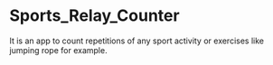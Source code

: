 # Sports_Relay_Counter
It is an app to count repetitions of any sport activity or exercises like jumping rope for example.
